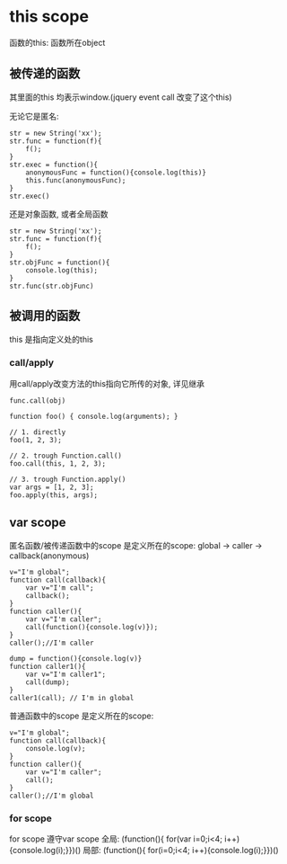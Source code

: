 # this scope
函数的this: 函数所在object

## 被传递的函数
其里面的this 均表示window.(jquery event call 改变了这个this)

无论它是匿名:

	str = new String('xx');
	str.func = function(f){
		f();
	}
	str.exec = function(){
        anonymousFunc = function(){console.log(this)}
		this.func(anonymousFunc);
	}
	str.exec()

还是对象函数, 或者全局函数

	str = new String('xx');
	str.func = function(f){
		f();
	}
	str.objFunc = function(){
		console.log(this);
	}
	str.func(str.objFunc)

## 被调用的函数
this 是指向定义处的this

### call/apply
用call/apply改变方法的this指向它所传的对象, 详见继承

	func.call(obj)

    function foo() { console.log(arguments); }

    // 1. directly
    foo(1, 2, 3);

    // 2. trough Function.call()
    foo.call(this, 1, 2, 3);

    // 3. trough Function.apply()
    var args = [1, 2, 3];
    foo.apply(this, args);

## var scope
匿名函数/被传递函数中的scope 是定义所在的scope:
global -> caller -> callback(anonymous)

	v="I'm global";
	function call(callback){
		var v="I'm call";
		callback();
	}
	function caller(){
		var v="I'm caller";
		call(function(){console.log(v)});
	}
	caller();//I'm caller

    dump = function(){console.log(v)}
	function caller1(){
		var v="I'm caller1";
		call(dump);
	}
    caller1(call); // I'm in global

普通函数中的scope 是定义所在的scope:

	v="I'm global";
	function call(callback){
		console.log(v);
	}
	function caller(){
		var v="I'm caller";
		call();
	}
	caller();//I'm global

### for scope
for scope 遵守var scope
全局:
(function(){ for(var i=0;i<4; i++){console.log(i);}})()
局部:
(function(){ for(i=0;i<4; i++){console.log(i);}})()